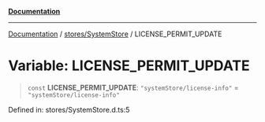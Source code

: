 [**Documentation**](../../../index.md)

***

[Documentation](../../../index.md) / [stores/SystemStore](../index.md) / LICENSE\_PERMIT\_UPDATE

# Variable: LICENSE\_PERMIT\_UPDATE

> `const` **LICENSE\_PERMIT\_UPDATE**: `"systemStore/license-info"` = `"systemStore/license-info"`

Defined in: stores/SystemStore.d.ts:5
